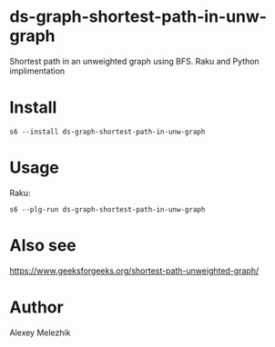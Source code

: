# ds-graph-shortest-path-in-unw-graph

Shortest path in an unweighted graph using BFS. Raku and Python implimentation

# Install

    s6 --install ds-graph-shortest-path-in-unw-graph

# Usage

Raku:

    s6 --plg-run ds-graph-shortest-path-in-unw-graph

# Also see 

https://www.geeksforgeeks.org/shortest-path-unweighted-graph/

# Author

Alexey Melezhik

